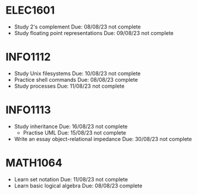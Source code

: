 # ELEC1601

- Study 2's complement Due: 08/08/23 not complete
- Study floating point representations Due: 09/08/23 not complete

# INFO1112

- Study Unix filesystems Due: 10/08/23 not complete
- Practice shell commands Due: 08/08/23 complete
- Study processes Due: 11/08/23 not complete

# INFO1113

- Study inheritance Due: 16/08/23 not complete
    - Practise UML Due: 15/08/23 not complete
- Write an essay object-relational impedance Due: 30/08/23 not complete

# MATH1064

- Learn set notation Due: 11/08/23 not complete
- Learn basic logical algebra Due: 08/08/23 complete

